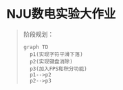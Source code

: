 # NJU数电实验大作业

>阶段规划：
>
>```mermaid
>graph TD
>	p1(实现字符平滑下落)
>	p2(实现键盘消除)
>	p3(加入FPS和积分功能)
>	p1-->p2
>	p2-->p3
>```
>
>
>
>

 
